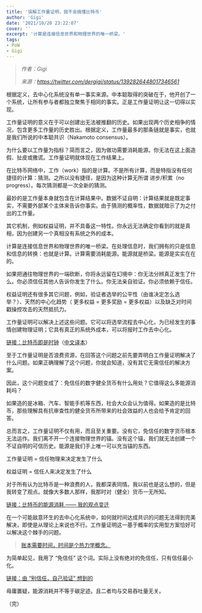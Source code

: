 ```yaml
---
title: '误解工作量证明，就不会搞懂比特币'
author: 'Gigi'
date: '2021/10/20 23:22:07'
cover: ''
excerpt: '计算是连接信息世界和物理世界的唯一桥梁。'
tags:
- PoW
- Gigi
---
```



> *作者：Gigi*
> 
> *来源：<https://twitter.com/dergigi/status/1392826448017346561>*


根据定义，去中心化系统没有单一事实来源。中本聪取得的突破在于，他开创了一个系统，让所有参与者都独立聚焦于相同的事实。正是工作量证明让这一切得以实现。

工作量证明的意义在于可以创建出无法被推翻的历史。如果出现两个历史相争的情况，包含更多工作量的历史胜出。根据定义，工作量最多的那条链就是事实，也就是我们所说的中本聪共识（Nakamoto consensus）。

为什么要以工作量为指标？简而言之，因为做功需要消耗能源。你无法在这上面造假、扯皮或撒谎。工作量证明就体现在工作结果上。

在比特币网络中，工作（work）指的是计算。不是所有计算，而是特指没有任何捷径的计算：猜测。之所以没有捷径，是因为这种计算无所谓 进步/积累（no progress）。每次猜测都是一次全新的猜测。

最妙的是工作量本身就包含在计算结果中。数据不证自明：计算结果就是既定事实，不需要外部某个主体来告诉你事实。由于猜测的概率性，数据就暗示了为之付出的工作量。

其它机制，例如权益证明，并不具备这一特性。你永远无法确定你看到的就是真相，因为创建另一个真相没有系统之外的成本。

计算是连接信息世界和物理世界的唯一桥梁。在处理信息时，我们拥有的只是信息和信息的转换：也就是计算。计算需要消耗能源。能源就是桥梁。能源是实实在在的。 

如果把通往物理世界的一端砍断，你将永远留在幻境中：你无法分辨真正发生了什么。你必须信任其他人告诉你发生了什么。你无法亲自验证。你必须依赖于信任。

权益证明还有很多其它问题，例如，验证者选举的公平性（由谁决定怎么选举？）、天然的中心化趋势（ 更多权益 = 更多奖励 = 更多权益）以及缺乏对时间戳操控攻击的天然抵抗力。

工作量证明可以解决上述这些问题。它可以将选举流程去中心化，为已经发生的事情创建物理证明；它具有真正的系统外成本，可以将报时工作去中心化。

[链接：比特币即是时钟](https://dergigi.com/2021/01/14/bitcoin-is-time/)（[中文译本](https://www.btcstudy.org/2021/09/29/bitcoin-is-time/)）

至于工作量证明是否浪费资源，在回答这个问题之前先要弄明白工作量证明解决了什么问题。如果正确理解了这个问题，你就会知道，没有其它无需信任的解决方案。

因此，这个问题变成了：免信任的数字健全货币有什么用处？它值得这么多能源消耗吗？

如果造的是冰箱、汽车、智能手机等东西，社会大众会认为值得。如果造的是比特币，那些理解具有抗审查性的健全货币所带来的社会效益的人也会给予肯定的回答。

总而言之，工作量证明不仅有用，而且至关重要。没有它，免信任的数字货币根本无法运作。我们离不开一个连接物理世界的锚。没有这个锚，我们就无法创建一个不证自明的可信历史。能源是我们手上唯一可以充当锚的东西。

工作量证明 = 信任物理来决定发生了什么

权益证明 = 信任人来决定发生了什么

对于所有认为比特币是一种浪费的人，我都深表同情。我以前也是这么想的，但是我转变了观点。就像大多数人那样，我那时对（健全）货币一无所知。

[链接：比特币的能源消耗 —— 我的观点变迁](https://t.co/KHWE270AWj?amp=1)

在一个可能敌意环生的去中心化系统中，如何就时间达成共识的问题无法得到完美解决，即使是从理论上来说也不行。工作量证明这一基于概率的实用型方案恰好可以解决这个棘手的问题。

>[账本需要时间，时间是个热力学概念。](https://twitter.com/dergigi/status/1392409660154646529)

为简单起见，我用了 “免信任” 这个词。实际上没有绝对的免信任，只有信任最小化。

[链接：由 “别信任，自己验证” 想到的](https://21lessons.com/16/)

毋庸置疑，能源消耗并不等于碳足迹。且二者均与交易吞吐量无关。

（完）
